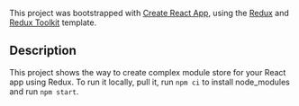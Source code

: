 This project was bootstrapped with [Create React App](https://github.com/facebook/create-react-app), using the [Redux](https://redux.js.org/) and [Redux Toolkit](https://redux-toolkit.js.org/) template.

## Description
This project shows the way to create complex module store for your React app using Redux.
To run it locally, pull it, run `npm ci` to install node_modules and run `npm start`.
